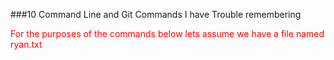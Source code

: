 ###10 Command Line and Git Commands I have Trouble remembering

<span style="color: red;">For the purposes of the commands below lets assume we have a file named ryan.txt</span>